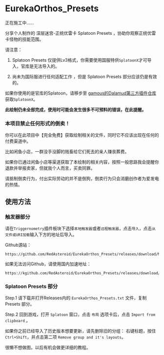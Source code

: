 # EurekaOrthos_Presets
正在施工中……

分享个人制作的 深层迷宫-正统优雷卡 Splatoon Presets ，协助你观察正统优雷卡怪物的技能范围。

请注意：

1. Splatoon Presets 仅提供Lv3格式，你需要使用国服特供`SplatoonX`才可导入，官库是无法导入的。

2. 尚未为国际服进行任何适配工作 ，但是 Splatoon Presets 部分应该仍是有效的。

如果你使用的是官库的Splatoon，请移步至 [gamous的Dalamud第三方插件仓库](https://github.com/gamous/DalamudPluginsCN-Dev/) 获取`SplatoonX`。

**此绘制仍未全部完成，使用时可能会发生很多不可预料的错误，在此提醒。**

### 本项目禁止任何形式的倒卖！ ###

你可以在此项目中【完全免费】获取绘制相关的文件，同时它不应该出现在任何的付费渠道中。

比如闲鱼小店，一群没手没脚的贱畜给它们死去的亲人赚丧葬费。

如果你已通过闲鱼小店等渠道获取了本绘制的相关内容，按照一般思路我会提醒你退款并举报卖家，但就我个人而言，买卖同罪。

请抵制倒卖行为，付出实际劳动的并不是倒狗，倒卖行为只会消磨创作者为爱发电的热情。

## 使用方法

### 触发器部分

请在``Triggernometry``插件板块下选择``本地触发器``或者``远程触发器``，点击``导入``，点击``从文件或URI加载``输入下方的地址后导入。

Github源站：
```
https://github.com/RedAsteroid/EurekaOrthos_Presets/releases/download/Main/EurekaOrthos_TRN.xml
```
如果无法访问Github，请使用国内加速地址：
```
https://kgithub.com/RedAsteroid/EurekaOrthos_Presets/releases/download/Main/EurekaOrthos_TRN.xml
```

### Splatoon Presets 部分

Step.1 请下载并打开Releases内的 `EurekaOrthos_Presets.txt` 文件，复制 Presets 部分。

Step.2 回到游戏，打开 `Splatoon` 窗口，点击 `布局` 选项卡后，点击 `Import from clipboard` 。

如果你之前已经导入了历史版本想要更新，请先删除旧的分组： 右键标题，按住`Ctrl+Shift`，并点击第二项 `Remove group and it's layouts`。

很懒不想做图，以后有机会做更详细的教程。
